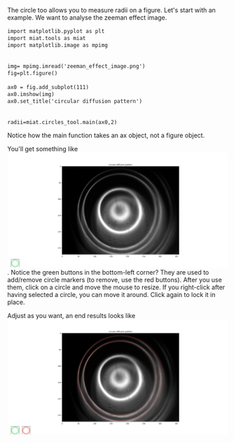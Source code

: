 The circle too allows you to measure radii on a figure. Let's start with an example. We want to analyse the zeeman effect image.

	import matplotlib.pyplot as plt
	import miat.tools as miat
	import matplotlib.image as mpimg


	img= mpimg.imread('zeeman_effect_image.png')
	fig=plt.figure()

	ax0 = fig.add_subplot(111)
	ax0.imshow(img)
	ax0.set_title('circular diffusion pattern')


	radii=miat.circles_tool.main(ax0,2)

Notice how the main function takes an ax object, not a figure object.

You'll get something like ![this](https://github.com/CephalonAhmes/miat/blob/V0.0.8/documentation/Circles/Figure_2.png?raw=true). Notice the green buttons in the bottom-left corner? They are used to add/remove circle markers (to remove, use the red buttons). After you use them, click on a circle and move the mouse to resize. If you right-click after having selected a circle, you can move it around. Click again to lock it in place.



Adjust as you want, an end results looks like ![this](https://github.com/CephalonAhmes/miat/blob/V0.0.8/documentation/Circles/Figure_1.png?raw=true)